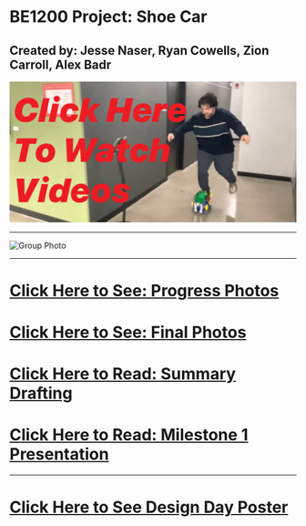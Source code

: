 # BE1200 Project: Shoe Car
## Created by: Jesse Naser, Ryan Cowells, Zion Carroll, Alex Badr

[![Watch on YouTube](watch.png)](https://www.youtube.com/watch?v=fS1Hwe2q4Qo&list=PLjh9v2o8VzY1v9dDh7WuwhNFxMltZwDtE)

---

![Group Photo](https://cdn.shoecar.net/S8.T3.shoecar.GroupPhoto.JPG)

---

# [Click Here to See: Progress Photos](progress-photos)

# [Click Here to See: Final Photos](final-photos)

# [Click Here to Read: Summary Drafting](https://cdn.shoecar.net/S8.T3.shoecar.Summary.pdf)

# [Click Here to Read: Milestone 1 Presentation](https://cdn.shoecar.net/S8.T3.shoecar.pres.pdf)

---

# [Click Here to See Design Day Poster](https://cdn.shoecar.net/S8_G3_Final_Project.Lenn.pdf)
